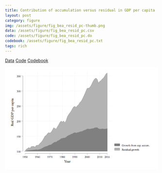 ```yaml
---
title: Contribution of accumulation versus residual in GDP per capita
layout: post
category: figure
img: /assets/figure/fig_bea_resid_pc-thumb.png
data: /assets/figure/fig_bea_resid_pc.csv
code: /assets/figure/fig_bea_resid_pc.do
codebook: /assets/figure/fig_bea_resid_pc.txt
tags: rich
---
```


[Data](/assets/figure/fig_bea_resid_pc.csv) [Code](/assets/figure/fig_bea_resid_pc.do) [Codebook](/assets/figure/fig_bea_resid_pc.txt)

![Contribution of accumulation versus residual in GDP per capita](/assets/figure/fig_bea_resid_pc.png)
